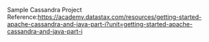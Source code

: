 Sample Cassandra Project
Reference:https://academy.datastax.com/resources/getting-started-apache-cassandra-and-java-part-i?unit=getting-started-apache-cassandra-and-java-part-i
